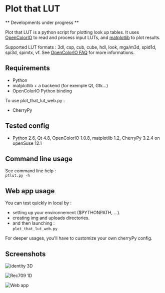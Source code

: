 Plot that LUT
========================

** Developments under progress **

Plot that LUT is a python script for plotting look up tables.
It uses [OpenColorIO](http://opencolorio.org/) to read and process input LUTs, and [matplotlib](http://matplotlib.org/) to plot results.

Supported LUT formats : 3dl, csp, cub, cube, hdl, look, mga/m3d, spid1d, spi3d, spimtx, vf.
See [OpenColorIO FAQ](http://opencolorio.org/FAQ.html) for more informations.

Requirements
------------
- Python
- matplotlib + a backend (for exemple Qt, Gtk...)
- OpenColorIO Python binding

To use plot_that_lut_web.py :  

- CherryPy

Tested config
-------------
- Python 2.6, Qt 4.8, OpenColorIO 1.0.8, matplotlib 1.2, CherryPy 3.2.4 on openSuse 12.1

Command line usage
-----
See command line help :   
`ptlut.py -h`

Web app usage
-------------
You can test quickly in local by :  
- setting up your environnement ($PYTHONPATH, ...).  
- creating img and uploads directories.  
- and then launching :  
`plot_that_lut_web.py`

For deeper usages, you'll have to customize your own cherryPy config.

Screenshots
-----------
![identity 3D](https://dl.dropboxusercontent.com/u/2979643/identity_3D_LUT.png "identity 3D")

![Rec709 1D](https://dl.dropboxusercontent.com/u/2979643/Rec709_1D_LUT.png "Rec709 1D")

![Web app](https://dl.dropboxusercontent.com/u/2979643/PlotThatLUT_webapp2.png "Web app")
